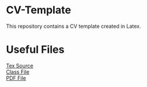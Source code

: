 # CV-Template
This repository contains a CV template created in Latex.  

# Useful Files
[Tex Source](https://github.com/Vanditg/CV-Template/blob/master/CV_Vanditg.tex)  
[Class File](https://github.com/Vanditg/CV-Template/blob/master/CV.cls)  
[PDF File](https://github.com/Vanditg/CV-Template/blob/master/CV_Vanditg.pdf)  